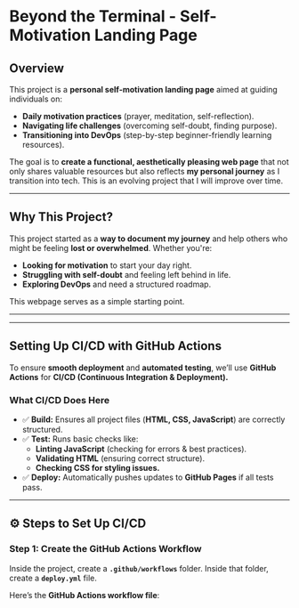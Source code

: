 # Beyond the Terminal - Self-Motivation Landing Page 

## **Overview**
This project is a **personal self-motivation landing page** aimed at guiding individuals on:
- **Daily motivation practices** (prayer, meditation, self-reflection).
- **Navigating life challenges** (overcoming self-doubt, finding purpose).
- **Transitioning into DevOps** (step-by-step beginner-friendly learning resources).

The goal is to **create a functional, aesthetically pleasing web page** that not only shares valuable resources but also reflects **my personal journey** as I transition into tech. This is an evolving project that I will improve over time.

---

## **Why This Project?**
This project started as a **way to document my journey** and help others who might be feeling **lost or overwhelmed**. Whether you're:
- **Looking for motivation** to start your day right.
- **Struggling with self-doubt** and feeling left behind in life.
- **Exploring DevOps** and need a structured roadmap.

This webpage serves as a simple starting point. 

---


---

## **Setting Up CI/CD with GitHub Actions**
To ensure **smooth deployment** and **automated testing**, we’ll use **GitHub Actions** for **CI/CD (Continuous Integration & Deployment).**  

### **What CI/CD Does Here**
- ✅ **Build:** Ensures all project files (**HTML, CSS, JavaScript**) are correctly structured.
- ✅ **Test:** Runs basic checks like:
  - **Linting JavaScript** (checking for errors & best practices).
  - **Validating HTML** (ensuring correct structure).
  - **Checking CSS for styling issues.**
- ✅ **Deploy:** Automatically pushes updates to **GitHub Pages** if all tests pass.

---

## **⚙️ Steps to Set Up CI/CD**
### **Step 1: Create the GitHub Actions Workflow**
Inside the project, create a **`.github/workflows`** folder. Inside that folder, create a **`deploy.yml`** file.

Here’s the **GitHub Actions workflow file**:
